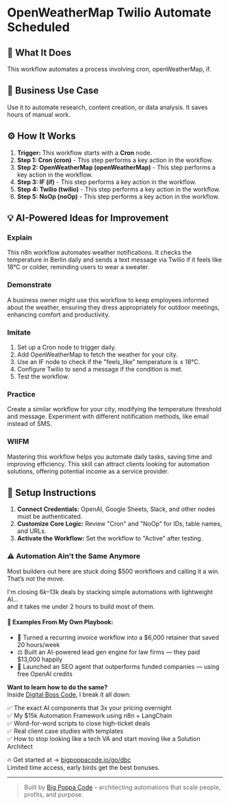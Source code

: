 # OpenWeatherMap Twilio Automate Scheduled

## 🚀 What It Does
This workflow automates a process involving cron, openWeatherMap, if.

## 💼 Business Use Case
Use it to automate research, content creation, or data analysis. It saves hours of manual work.

## ⚙️ How It Works
1.  **Trigger:** This workflow starts with a **Cron** node.
2. **Step 1: Cron (cron)** - This step performs a key action in the workflow.
3. **Step 2: OpenWeatherMap (openWeatherMap)** - This step performs a key action in the workflow.
4. **Step 3: IF (if)** - This step performs a key action in the workflow.
5. **Step 4: Twilio (twilio)** - This step performs a key action in the workflow.
6. **Step 5: NoOp (noOp)** - This step performs a key action in the workflow.

## 💡 AI-Powered Ideas for Improvement
### Explain
This n8n workflow automates weather notifications. It checks the temperature in Berlin daily and sends a text message via Twilio if it feels like 18°C or colder, reminding users to wear a sweater.

### Demonstrate
A business owner might use this workflow to keep employees informed about the weather, ensuring they dress appropriately for outdoor meetings, enhancing comfort and productivity.

### Imitate
1. Set up a Cron node to trigger daily.
2. Add OpenWeatherMap to fetch the weather for your city.
3. Use an IF node to check if the "feels_like" temperature is ≤ 18°C.
4. Configure Twilio to send a message if the condition is met.
5. Test the workflow.

### Practice
Create a similar workflow for your city, modifying the temperature threshold and message. Experiment with different notification methods, like email instead of SMS.

### WIIFM
Mastering this workflow helps you automate daily tasks, saving time and improving efficiency. This skill can attract clients looking for automation solutions, offering potential income as a service provider.

## 🔧 Setup Instructions
1. **Connect Credentials:** OpenAI, Google Sheets, Slack, and other nodes must be authenticated.
2. **Customize Core Logic:** Review "Cron" and "NoOp" for IDs, table names, and URLs.
3. **Activate the Workflow:** Set the workflow to "Active" after testing.

### ⚠️ Automation Ain’t the Same Anymore

Most builders out here are stuck doing $500 workflows and calling it a win.  
That’s not the move.  

I'm closing $6k–$13k deals by stacking simple automations with lightweight AI...  
and it takes me under 2 hours to build most of them.

#### 🧠 Examples From My Own Playbook:
- 🔁 Turned a recurring invoice workflow into a $6,000 retainer that saved 20 hours/week  
- ⚖️ Built an AI-powered lead gen engine for law firms — they paid $13,000 happily  
- 🚀 Launched an SEO agent that outperforms funded companies — using free OpenAI credits  

**Want to learn how to do the same?**  
Inside [Digital Boss Code](https://bigpoppacode.io/go/dbc), I break it all down:

✅ The exact AI components that 3x your pricing overnight  
✅ My $15k Automation Framework using n8n + LangChain  
✅ Word-for-word scripts to close high-ticket deals  
✅ Real client case studies with templates  
✅ How to stop looking like a tech VA and start moving like a Solution Architect  

🔥 Get started at → [bigpoppacode.io/go/dbc](https://bigpoppacode.io/go/dbc)  
Limited time access, early birds get the best bonuses.

---
> Built by [Big Poppa Code](https://bigpoppacode.io) – architecting automations that scale people, profits, and purpose.
